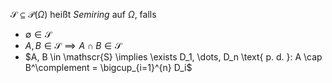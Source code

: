 $\mathscr{S} \subseteq \mathcal{P}(\Omega)$ heißt *Semiring* auf $\Omega$, falls
- $\emptyset \in \mathscr{S}$
- $A, B \in \mathscr{S} \implies A \cap B \in \mathscr{S}$
- $A, B \in \mathscr{S} \implies \exists D_1, \dots, D_n \text{ p. d. }: A \cap B^\complement = \bigcup_{i=1}^{n} D_i$